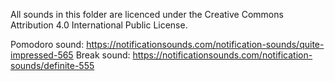 All sounds in this folder are licenced under the Creative Commons Attribution 4.0 International Public License.

Pomodoro sound: https://notificationsounds.com/notification-sounds/quite-impressed-565
Break sound: https://notificationsounds.com/notification-sounds/definite-555
